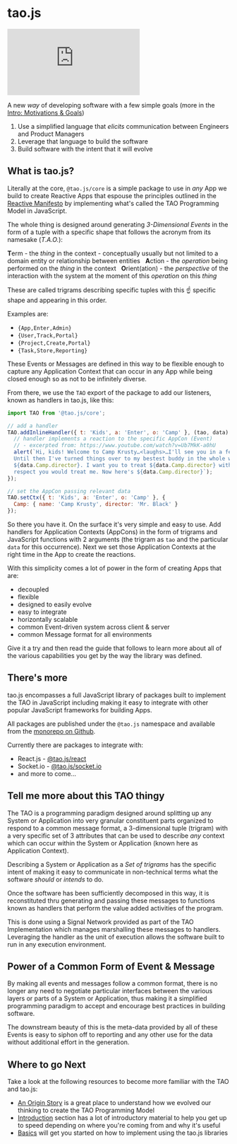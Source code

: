 # tao.js

<a href="https://gitter.im/tao-land/tao.js" target="_chat">![Gitter chat](https://img.shields.io/gitter/room/tao-land/tao.js?style=plastic)</a>

A new _way_ of developing software with a few simple goals (more in the [Intro: Motivations & Goals](intro/motivations.md))

1. Use a simplified language that _elicits_ communication between Engineers and Product Managers
1. Leverage that language to build the software
1. Build software with the intent that it will evolve

## What is tao.js?

Literally at the core, `@tao.js/core` is a simple package to use in _any_ App we build to
create Reactive Apps that espouse the principles outlined in the [Reactive Manifesto](https://www.reactivemanifesto.org/)
by implementing what's called the TAO Programming Model in JavaScript.

The whole thing is designed around generating _3-Dimensional Events_ in the form of a tuple
with a specific shape that follows the acronym from its namesake (_T.A.O._):

**T**erm - the _thing_ in the context - conceptually usually but not limited to a domain entity or relationship between entities  
**A**ction - the _operation_ being performed on the _thing_ in the context  
**O**rient(ation) - the _perspective_ of the interaction with the system at
the moment of this _operation_ on this _thing_

These are called trigrams describing specific tuples with this :point_up:
specific shape and appearing in this order.

Examples are:

* `{App,Enter,Admin}`
* `{User,Track,Portal}`
* `{Project,Create,Portal}`
* `{Task,Store,Reporting}`

These Events or Messages are defined in this way to be flexible enough to capture any
Application Context that can occur in any App while being closed enough so as not to
be infinitely diverse.

From there, we use the `TAO` export of the package to add our listeners, known as
handlers in tao.js, like this:

```javascript
import TAO from '@tao.js/core';

// add a handler
TAO.addInlineHandler({ t: 'Kids', a: 'Enter', o: 'Camp' }, (tao, data) => {
  // handler implements a reaction to the specific AppCon (Event)
  // - excerpted from: https://www.youtube.com/watch?v=Ub7MkK-a0hU
  alert(`Hi, kids! Welcome to Camp Krusty…<laughs>…I'll see you in a few weeks.
  Until then I've turned things over to my bestest buddy in the whole wide world,
  ${data.Camp.director}. I want you to treat ${data.Camp.director} with the same
  respect you would treat me. Now here's ${data.Camp.director}`);
});

// set the AppCon passing relevant data
TAO.setCtx({ t: 'Kids', a: 'Enter', o: 'Camp' }, {
  Camp: { name: 'Camp Krusty', director: 'Mr. Black' }
});
```

So there you have it.  On the surface it's very simple and easy to use.  Add handlers for
Application Contexts (AppCons) in the form of trigrams and JavaScript functions with
2 arguments (the trigram as `tao` and the particular `data` for this occurrence).  Next we
set those Application Contexts at the right time in the App to create the reactions.

With this simplicity comes a lot of power in the form of creating Apps that are:

* decoupled
* flexible
* designed to easily evolve
* easy to integrate
* horizontally scalable
* common Event-driven system across client & server
* common Message format for all environments

Give it a try and then read the guide that follows to learn more about all of the various
capabilities you get by the way the library was defined.

## There's more

tao.js encompasses a full JavaScript library of packages built to implement the TAO in
JavaScript including making it easy to integrate with other popular JavaScript frameworks
for building Apps.

All packages are published under the `@tao.js` namespace and available from the
[monorepo on Github](https://github.com/zzyzxlab/tao.js).

Currently there are packages to integrate with:

* React.js - [@tao.js/react](https://github.com/zzyzxlab/tao.js/packages/react-tao)
* Socket.io - [@tao.js/socket.io](https://github.com/zzyzxlab/tao.js/packages/tao-socket-io)
* and more to come…

## Tell me more about this TAO thingy

The TAO is a programming paradigm designed around splitting up any System or Application
into very granular constituent parts organized to respond to a common message format,
a 3-dimensional tuple (trigram) with a very specific set of 3 attributes that
can be used to describe _any_ context which can occur within the System or Application
(known here as Application Context).

Describing a System or Application as a _Set of trigrams_ has the specific intent of making
it easy to communicate in non-technical terms what the software _should_ or _intends_ to do.

Once the software has been sufficiently decomposed in this way, it is reconstituted thru
generating and passing these messages to functions known as handlers that perform the
value added activities of the program.

This is done using a Signal Network provided as part of the TAO Implementation which manages
marshalling these messages to handlers.  Leveraging the handler as the unit of execution allows the
software built to run in any execution environment.

## Power of a Common Form of Event & Message

By making all events and messages follow a common format, there is no longer any need
to negotiate particular interfaces between the various layers or parts of a System or
Application, thus making it a simplified programming paradigm to accept and encourage
best practices in building software.

The downstream beauty of this is the meta-data provided by all of these Events is easy
to siphon off to reporting and any other use for the data without additional effort
in the generation.

## Where to go Next

Take a look at the following resources to become more familiar with the TAO and tao.js:

* [An Origin Story](story) is a great place to understand how we evolved our thinking to create the TAO Programming Model
* [Introduction](intro) section has a lot of introductory material to help you get up to speed depending on where you're coming from and why it's useful
* [Basics](basics) will get you started on how to implement using the tao.js libraries

